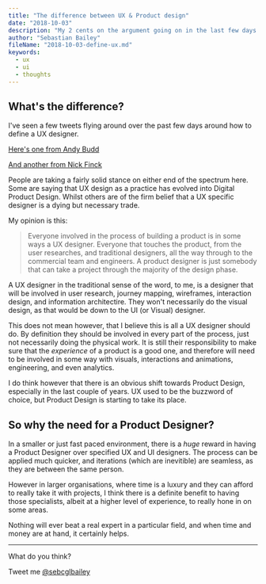 ```yaml
---
title: "The difference between UX & Product design"
date: "2018-10-03"
description: "My 2 cents on the argument going on in the last few days on twitter"
author: "Sebastian Bailey"
fileName: "2018-10-03-define-ux.md"
keywords:
  - ux
  - ui
  - thoughts
---
```


## What's the difference?

I've seen a few tweets flying around over the past few days around how to define a UX designer.

<a href="https://twitter.com/andybudd/status/1034618587955298304" target="_blank">Here's one from Andy Budd</a>

<a href="https://twitter.com/nickf/status/1035154104501198849" target="_blank">And another from Nick Finck</a>

People are taking a fairly solid stance on either end of the spectrum here. Some are saying that UX design as a practice has evolved into Digital Product Design. Whilst others are of the firm belief that a UX specific designer is a dying but necessary trade.

My opinion is this:

> Everyone involved in the process of building a product is in some ways a UX designer. Everyone that touches the product, from the user researches, and traditional designers, all the way through to the commercial team and engineers. A product designer is just somebody that can take a project through the majority of the design phase.

A UX designer in the traditional sense of the word, to me, is a designer that will be involved in user research, journey mapping, wireframes, interaction design, and information architectire. They won't necessarily do the visual design, as that would be down to the UI (or Visual) designer.

This does not mean however, that I believe this is all a UX designer should do. By definition they should be involved in every part of the process, just not necessarily doing the physical work. It is still their responsibility to make sure that the _experience_ of a product is a good one, and therefore will need to be involved in some way with visuals, interactions and animations, engineering, and even analytics.

I do think however that there is an obvious shift towards Product Design, especially in the last couple of years. UX used to be the buzzword of choice, but Product Design is starting to take its place.

## So why the need for a Product Designer?

In a smaller or just fast paced environment, there is a _huge_ reward in having a Product Designer over specified UX and UI designers. The process can be applied much quicker, and iterations (which are inevitible) are seamless, as they are between the same person.

However in larger organisations, where time is a luxury and they can afford to really take it with projects, I think there is a definite benefit to having those specialists, albeit at a higher level of experience, to really hone in on some areas.

Nothing will ever beat a real expert in a particular field, and when time and money are at hand, it certainly helps.

---

What do you think?

Tweet me <a href="http://twitter.com/home?status=The difference between a UX and Product Designer... @sebcglbailey" target="_blank">@sebcglbailey</a>